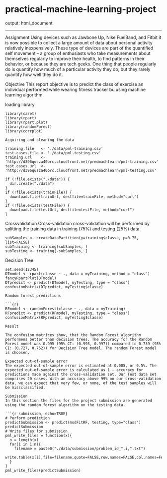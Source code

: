 # practical-machine-learning-project
output: html_document
    
---

Assignment 
Using devices such as Jawbone Up, Nike FuelBand, and Fitbit it is now possible to collect a large amount of data about personal activity relatively inexpensively. These type of devices are part of the quantified self movement – a group of enthusiasts who take measurements about themselves regularly to improve their health, to find patterns in their behavior, or because they are tech geeks. One thing that people regularly do is quantify how much of a particular activity they do, but they rarely quantify how well they do it.  

Objective
This report objective is to predict the class of exercise an individual performed while wearing fitness tracker bu using machine learning algorithm.

loading library  
```{r, warning = False, include = False}
library(caret)
library(rpart)
library(rpart.plot)
library(randomForest)
library(corrplot)

Acquiring and cleaning the data

training.file   <- './data/pml-training.csv'
test.cases.file <- './data/pml-testing.csv'
training.url    <- 'http://d396qusza40orc.cloudfront.net/predmachlearn/pml-training.csv'
test.cases.url  <- 'http://d396qusza40orc.cloudfront.net/predmachlearn/pml-testing.csv'

if (!file.exists("./data")) {
  dir.create("./data")
}
if (!file.exists(trainFile)) {
  download.file(trainUrl, destfile=trainFile, method="curl")
}
if (!file.exists(testFile)) {
  download.file(testUrl, destfile=testFile, method="curl")
}
```  
Crossvalidation
Cross-validation
cross-validation will be performed by splitting the training data in training (75%) and testing (25%) data.

```{r datasplitting, echo=TRUE, results='hide'}
subSamples <- createDataPartition(y=training$classe, p=0.75, list=FALSE)
subTraining <- training[subSamples, ] 
subTesting <- training[-subSamples, ]
```
Decision Tree
```{r}
set.seed(12345)
DTmodel <- rpart(classe ~ ., data = myTraining, method = "class")
fancyRpartPlot(DTmodel)
DTpredict <- predict(DTmodel, myTesting, type = "class")
confusionMatrix(DTpredict, myTesting$classe)

Ramdom forest predictions

```{r}
RFmodel <- randomForest(classe ~ ., data = myTraining)
RFpredict <- predict(RFmodel, myTesting, type = "class")
confusionMatrix(RFpredict, myTesting$classe)

Result

The confusion matrices show, that the Random Forest algorithm performens better than decision trees. The accuracy for the Random Forest model was 0.995 (95% CI: (0.993, 0.997)) compared to 0.739 (95% CI: (0.727, 0.752)) for Decision Tree model. The random Forest model is choosen.

Expected out-of-sample error
The expected out-of-sample error is estimated at 0.005, or 0.5%. The expected out-of-sample error is calculated as 1 - accuracy for predictions made against the cross-validation set. Our Test data set comprises 20 cases. With an accuracy above 99% on our cross-validation data, we can expect that very few, or none, of the test samples will be missclassified.

Submission
In this section the files for the project submission are generated using the random forest algorithm on the testing data.

```{r submission, echo=TRUE}
# Perform prediction
predictSubmission <- predict(modFitRF, testing, type="class")
predictSubmission
# Write files for submission
pml_write_files = function(x){
  n = length(x)
  for(i in 1:n){
    filename = paste0("./data/submission/problem_id_",i,".txt")
    write.table(x[i],file=filename,quote=FALSE,row.names=FALSE,col.names=FALSE)
  }
}
pml_write_files(predictSubmission)

